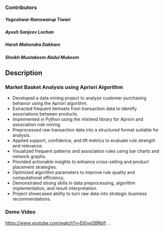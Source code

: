 ### Contributors
##### Yogeshwar Ramswarup Tiwari
##### Ayush Sanjeev Lochan
##### Harsh Mahendra Dakhare
##### Sheikh Mustakeem Abdul Mukeem

## Description
### Market Basket Analysis using Apriori Algorithm


* Developed a data mining project to analyze customer purchasing behavior using the Apriori algorithm.
* Extracted frequent itemsets from transaction data to identify associations between products.
* Implemented in Python using the mlxtend library for Apriori and association rule mining.
* Preprocessed raw transaction data into a structured format suitable for analysis.
* Applied support, confidence, and lift metrics to evaluate rule strength and relevance.
* Visualized frequent patterns and association rules using bar charts and network graphs.
* Provided actionable insights to enhance cross-selling and product placement strategies.
* Optimized algorithm parameters to improve rule quality and computational efficiency.
* Demonstrated strong skills in data preprocessing, algorithm implementation, and result interpretation.
* Project showcased ability to turn raw data into strategic business recommendations.

### Demo Video
https://www.youtube.com/watch?v=ElGygSBRbfI
...
